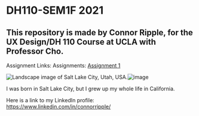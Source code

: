 # DH110-SEM1F 2021
## This repository is made by Connor Ripple, for the UX Design/DH 110 Course at UCLA with Professor Cho.

Assignment Links: 
Assignments: 
<a href="https://github.com/cjripple/DH110-SEM1F/tree/main/assignment01" target="_blank"> Assignment 1 </a>

![Landscape image of Salt Lake City, Utah, USA.](url)![image](https://cdn.britannica.com/69/95669-050-3ECCFE19/Salt-Lake-City-Utah.jpg)

I was born in Salt Lake City, but I grew up my whole life in California. 

Here is a link to my LinkedIn profile: https://www.linkedin.com/in/connorripple/

